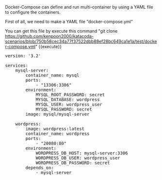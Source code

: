 Docker-Compose can define and run multi-container by using a YAML file to configure the containers. 

First of all, we need to make a YAML file "docker-compose.yml"

You can get this file by execute this command
"git clone https://github.com/kenpoon2000/katacoda-scenarios/blob/750b58cec34a77f37522dbb88ef28bc649ca1e1a/test/docker-compose.yml" {{execute}}

<pre class="file" data-target="clipboard">
version: '3.2' 
 
services: 
    mysql-server: 
        container_name: mysql 
        ports: 
            - "13306:3306"      
        environment: 
            MYSQL_ROOT_PASSWORD: secret 
            MYSQL_DATABASE: wordpress 
            MYSQL_USER: wordpress_user 
            MYSQL_PASSWORD: secret 
        image: mysql/mysql-server 

    wordpress: 
        image: wordpress:latest 
        container_name: wordpress 
        ports: 
            - "20080:80" 
        environment: 
            WORDPRESS_DB_HOST: mysql-server:3306 
            WORDPRESS_DB_USER: wordpress_user 
            WORDPRESS_DB_PASSWORD: secret 
        depends_on: 
            - mysql-server
</pre>
